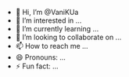 - 👋 Hi, I’m @VaniKUa
- 👀 I’m interested in ...
- 🌱 I’m currently learning ...
- 💞️ I’m looking to collaborate on ...
- 📫 How to reach me ...
- 😄 Pronouns: ...
- ⚡ Fun fact: ...

<!---
VaniKUa/VaniKUa is a ✨ special ✨ repository because its `README.md` (this file) appears on your GitHub profile.
You can click the Preview link to take a look at your changes.
--->
